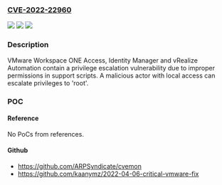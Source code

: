 ### [CVE-2022-22960](https://cve.mitre.org/cgi-bin/cvename.cgi?name=CVE-2022-22960)
![](https://img.shields.io/static/v1?label=Product&message=VMware%20Workspace%20ONE%20Access%2C%20Identity%20Manager%20and%20vRealize%20Automation&color=blue)
![](https://img.shields.io/static/v1?label=Version&message=n%2Fa&color=blue)
![](https://img.shields.io/static/v1?label=Vulnerability&message=Privilege%20escalation&color=brighgreen)

### Description

VMware Workspace ONE Access, Identity Manager and vRealize Automation contain a privilege escalation vulnerability due to improper permissions in support scripts. A malicious actor with local access can escalate privileges to 'root'.

### POC

#### Reference
No PoCs from references.

#### Github
- https://github.com/ARPSyndicate/cvemon
- https://github.com/kaanymz/2022-04-06-critical-vmware-fix


